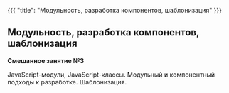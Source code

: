 {{{
	"title": "Модульность, разработка компонентов, шаблонизация"
}}}

## Модульность, разработка компонентов, шаблонизация
__Смешанное занятие №3__

JavaScript-модули, JavaScript-классы. Модульный и компонентный подходы к разработке. Шаблонизация.
